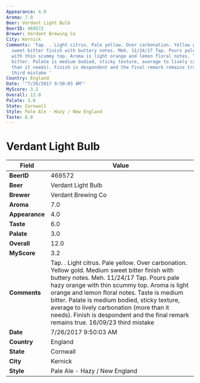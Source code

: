 ```yaml
---
Appearance: 4.0
Aroma: 7.0
Beer: Verdant Light Bulb
BeerID: 469572
Brewer: Verdant Brewing Co
City: Kernick
Comments: 'Tap. . Light citrus. Pale yellow. Over carbonation. Yellow gold. Medium
  sweet bitter finish with buttery notes. Meh. 11/24/17 Tap. Pours pale hazy orange
  with thin scummy top. Aroma is light orange and lemon floral notes. Taste is medium
  bitter. Palate is medium bodied, sticky texture, average to lively carbonation (more
  than it needs). Finish is despondent and the final remark remains true. 16/09/23
  third mistake '
Country: England
Date: '"7/26/2017 9:50:03 AM"'
MyScore: 3.2
Overall: 12.0
Palate: 3.0
State: Cornwall
Style: Pale Ale - Hazy / New England
Taste: 6.0
---
```


# Verdant Light Bulb

| Field         | Value |
|---------------|-------|
| **BeerID** | 469572 |
| **Beer** | Verdant Light Bulb |
| **Brewer** | Verdant Brewing Co |
| **Aroma** | 7.0 |
| **Appearance** | 4.0 |
| **Taste** | 6.0 |
| **Palate** | 3.0 |
| **Overall** | 12.0 |
| **MyScore** | 3.2 |
| **Comments** | Tap. . Light citrus. Pale yellow. Over carbonation. Yellow gold. Medium sweet bitter finish with buttery notes. Meh. 11/24/17 Tap. Pours pale hazy orange with thin scummy top. Aroma is light orange and lemon floral notes. Taste is medium bitter. Palate is medium bodied, sticky texture, average to lively carbonation (more than it needs). Finish is despondent and the final remark remains true. 16/09/23 third mistake  |
| **Date** | 7/26/2017 9:50:03 AM |
| **Country** | England |
| **State** | Cornwall |
| **City** | Kernick |
| **Style** | Pale Ale - Hazy / New England |
